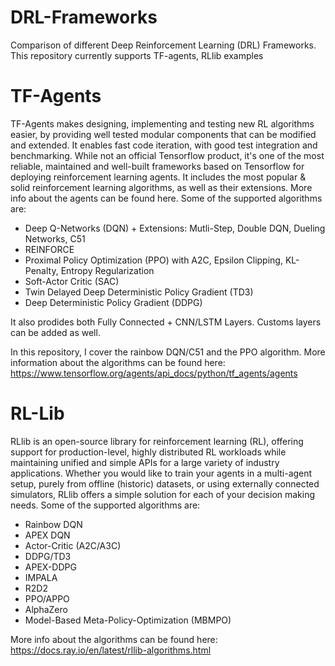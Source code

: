 # DRL-Frameworks
Comparison of different Deep Reinforcement Learning (DRL) Frameworks. This repository currently supports TF-agents, RLlib examples

# TF-Agents
TF-Agents makes designing, implementing and testing new RL algorithms easier, by providing well tested modular components that can be modified and extended. It enables fast code iteration, with good test integration and benchmarking. While not an official Tensorflow product, it's one of the most reliable, maintained and well-built frameworks based on Tensorflow for deploying reinforcement learning agents. It includes the most popular & solid reinforcement learning algorithms, as well as their extensions. More info about the agents can be found here. Some of the supported algorithms are:

- Deep Q-Networks (DQN) + Extensions: Mutli-Step, Double DQN, Dueling Networks, C51
- REINFORCE
- Proximal Policy Optimization (PPO) with A2C, Epsilon Clipping, KL-Penalty, Entropy Regularization
- Soft-Actor Critic (SAC)
- Twin Delayed Deep Deterministic Policy Gradient (TD3)
- Deep Deterministic Policy Gradient (DDPG)

It also prodides both Fully Connected + CNN/LSTM Layers. Customs layers can be added as well.

In this repository, I cover the rainbow DQN/C51 and the PPO algorithm. More information about the algorithms can be found here:
https://www.tensorflow.org/agents/api_docs/python/tf_agents/agents

# RL-Lib
RLlib is an open-source library for reinforcement learning (RL), offering support for production-level, highly distributed RL workloads while maintaining unified and simple APIs for a large variety of industry applications. Whether you would like to train your agents in a multi-agent setup, purely from offline (historic) datasets, or using externally connected simulators, RLlib offers a simple solution for each of your decision making needs. Some of the supported algorithms are:

- Rainbow DQN
- APEX DQN
- Actor-Critic (A2C/A3C)
- DDPG/TD3
- APEX-DDPG
- IMPALA
- R2D2
- PPO/APPO
- AlphaZero
- Model-Based Meta-Policy-Optimization (MBMPO)

More info about the algorithms can be found here: https://docs.ray.io/en/latest/rllib-algorithms.html
